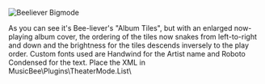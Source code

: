 ![Beeliever Bigmode](https://github.com/tedhinklater/beelieverbigmode/assets/66086488/2c626d5a-e887-409a-9052-c68fa4b5dfd9)

As you can see it's Bee-liever's "Album Tiles", but with an enlarged now-playing album cover, the ordering of the tiles now snakes from left-to-right and down and the brightness for the tiles descends inversely to the play order. Custom fonts used are Handwind for the Artist name and Roboto Condensed for the text.
Place the XML in MusicBee\Plugins\TheaterMode.List\
